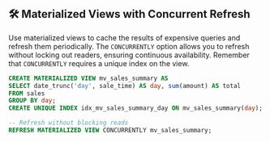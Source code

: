 ## 🛠️ Materialized Views with Concurrent Refresh
Use materialized views to cache the results of expensive queries and refresh them periodically. The `CONCURRENTLY` option allows you to refresh without locking out readers, ensuring continuous availability. Remember that `CONCURRENTLY` requires a unique index on the view.

```sql
CREATE MATERIALIZED VIEW mv_sales_summary AS
SELECT date_trunc('day', sale_time) AS day, sum(amount) AS total
FROM sales
GROUP BY day;
CREATE UNIQUE INDEX idx_mv_sales_summary_day ON mv_sales_summary(day);

-- Refresh without blocking reads
REFRESH MATERIALIZED VIEW CONCURRENTLY mv_sales_summary;
```